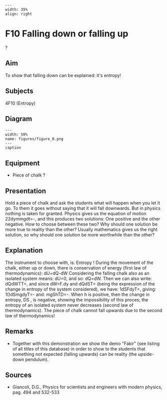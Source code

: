 
```{figure} /figures/busy.png
---
width: 35%
align: right
```
# F10 Falling down or falling up 
 ?   
  
## Aim   
 To show that falling down can be explained: it's entropy!    
  
## Subjects   
 4F10 (Entropy)   
  
## Diagram   
   
```{figure} figures/figure_0.png  
---  
width: 50%  
name: figures/figure_0.png  
---  
caption  
``` 
      
  
## Equipment   
 
 *  Piece of chalk ?
      
  
## Presentation   
 Hold a piece of chalk and ask the students what will happen when you let it go. To them it goes without saying that it will fall downwards. But in physics nothing is taken for granted. Physics gives us the equation of motion 22dymmgdt=-, and this produces two solutions: One positive and the other negative. How to choose between these two? Why should one solution be more true to reality than the other? Usually mathematics gives us the right solution, so why should one solution be more worthwhile than the other?    
  
## Explanation   
 The instrument to choose with, is: Entropy ! During the movement of the chalk, either up or down, there is conservation of energy (first law of thermodynamics): dU=dQ-dW Considering the falling chalk also as an isolated system means: dU=0, and so: dQ=dW. Then we can also write: dQdWTT=, and since dW=F.dy and dQdST= (being the expression of the change in entropy of the system considered), we have: 1dSFdyT=, giving: 1()dSmgdyT=- and: mgShTD=-. When h is positive, then the change in entropy, DS , is negative, showing the impossibility of this proces; the entropy of an isolated system never decreases (second law of thermodynamics). The piece of chalk cannot fall upwards due to the second law of thermodynamics!    
  
## Remarks   
 
 *  Together with this demonstration we show the demo "Fakir" (see listing of all titles of this database) in order to show to the students that something not expected (falling upwards) can be reality (the upside-down pendulum).
   
  
## Sources   
 
 *  Giancoli, D.G., Physics for scientists and engineers with modern physics, pag. 494 and 532-533
  